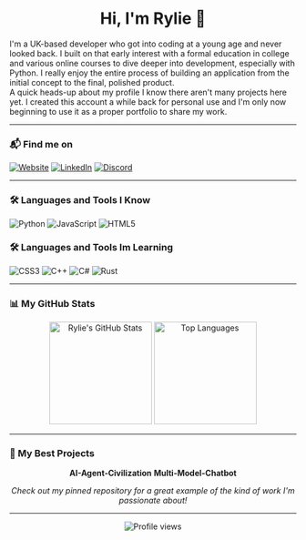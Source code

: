 <div align="center">

# Hi, I'm Rylie 👋

</div>

I'm a UK-based developer who got into coding at a young age and never looked back. I built on that early interest with a formal education in college and various online courses to dive deeper into development, especially with Python. I really enjoy the entire process of building an application from the initial concept to the final, polished product.
<br>
A quick heads-up about my profile I know there aren't many projects here yet. I created this account a while back for personal use and I'm only now beginning to use it as a proper portfolio to share my work.

---

### 📬 Find me on
<p align="left">
<a href="https://rylieholmes.github.io/github-project-showcase/" target="_blank"><img src="https://img.shields.io/badge/Website-478292?style=for-the-badge&logo=github&logoColor=white" alt="Website"></a>
<a href="https://www.linkedin.com/in/rylie-holmes-4497a9386/" target="_blank"><img src="https://img.shields.io/badge/LinkedIn-0077B5?style=for-the-badge&logo=linkedin&logoColor=white" alt="LinkedIn"></a>
<a href="https://discord.com/users/labumhole" target="_blank"><img src="https://img.shields.io/badge/Discord-7289DA?style=for-the-badge&logo=discord&logoColor=white" alt="Discord"></a>
</p>

---

### 🛠️ Languages and Tools I Know

<p align="left">
  <img src="https://img.shields.io/badge/Python-3776AB?style=for-the-badge&logo=python&logoColor=white" alt="Python"/>
  <img src="https://img.shields.io/badge/JavaScript-F7DF1E?style=for-the-badge&logo=javascript&logoColor=black" alt="JavaScript"/>
  <img src="https://img.shields.io/badge/HTML5-E34F26?style=for-the-badge&logo=html5&logoColor=white" alt="HTML5"/>
</p>

### 🛠️ Languages and Tools Im Learning
<p align="left">
  <img src="https://img.shields.io/badge/CSS3-1572B6?style=for-the-badge&logo=css3&logoColor=white" alt="CSS3"/>
  <img src="https://img.shields.io/badge/C%2B%2B-00599C?style=for-the-badge&logo=c%2B%2B&logoColor=white" alt="C++"/>
  <img src="https://img.shields.io/badge/C%23-239120?style=for-the-badge&logo=c-sharp&logoColor=white" alt="C#"/>
  <img src="https://img.shields.io/badge/Rust-000000?style=for-the-badge&logo=rust&logoColor=white" alt="Rust"/>
</p>

---

### 📊 My GitHub Stats

<p align="center">
  <img height="180em" src="https://github-readme-stats.vercel.app/api?username=RylieHolmes&show_icons=true&theme=tokyonight&hide_border=true&count_private=true" alt="Rylie's GitHub Stats" />
  <img height="180em" src="https://github-readme-stats.vercel.app/api/top-langs/?username=RylieHolmes&layout=compact&theme=tokyonight&hide_border=true" alt="Top Languages" />
</p>

---

### 🚀 My Best Projects

<div align="center">

**AI-Agent-Civilization**
**Multi-Model-Chatbot**

*Check out my pinned repository for a great example of the kind of work I'm passionate about!*

</div>

---

<p align="center">
  <img src="https://komarev.com/ghpvc/?username=RylieHolmes&color=blueviolet" alt="Profile views" />
</p>
